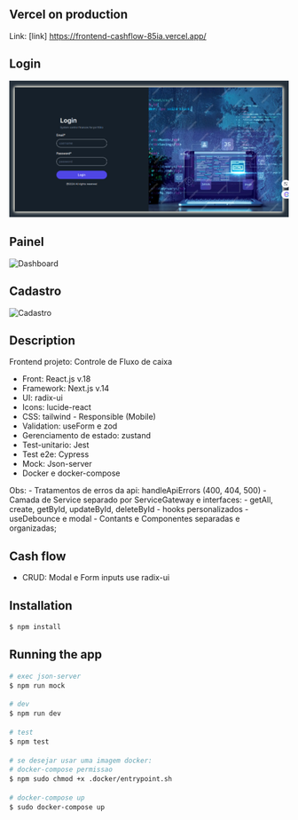## Vercel on production

Link: [link] https://frontend-cashflow-85ia.vercel.app/

## Login

![Login](https://raw.githubusercontent.com/jonataserpa/images/main/login-cashflow.png)

## Painel

![Dashboard](https://cdn.discordapp.com/attachments/1083115321935798314/1216731562389798912/image.png?ex=66017492&is=65eeff92&hm=1eda02ca9f89c0ce995fb97797934356bb7266c8ba776723a8cf43de0f068a7e&)

## Cadastro

![Cadastro](https://cdn.discordapp.com/attachments/1083115321935798314/1216731799661580369/image.png?ex=660174ca&is=65eeffca&hm=4fb74a6e505146a5d48c6081a8e5f36a4a3195c01ed5ad94171671d8f0bc19f9&)

## Description

Frontend projeto: Controle de Fluxo de caixa

-   Front: React.js v.18
-   Framework: Next.js v.14
-   UI: radix-ui
-   Icons: lucide-react
-   CSS: tailwind - Responsible (Mobile)
-   Validation: useForm e zod
-   Gerenciamento de estado: zustand
-   Test-unitario: Jest
-   Test e2e: Cypress
-   Mock: Json-server
-   Docker e docker-compose

Obs: - Tratamentos de erros da api: handleApiErrors (400, 404, 500) - Camada de Service separado por ServiceGateway e interfaces: - getAll, create, getById, updateById, deleteById - hooks personalizados - useDebounce e modal - Contants e Componentes separadas e organizadas;

## Cash flow

-   CRUD: Modal e Form inputs use radix-ui

## Installation

```bash
$ npm install
```

## Running the app

```bash
# exec json-server
$ npm run mock

# dev
$ npm run dev

# test
$ npm test

# se desejar usar uma imagem docker:
# docker-compose permissao
$ npm sudo chmod +x .docker/entrypoint.sh

# docker-compose up
$ sudo docker-compose up

```
